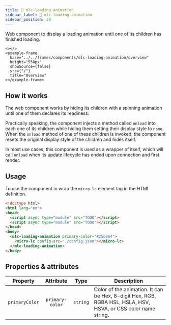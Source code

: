 ```yaml
---
title: 🔧 mlc-loading-animation
sidebar_label: 🔧 mlc-loading-animation
sidebar_position: 20
---
```


Web component to display a loading animation until one of its children has finished loading.

```mdx-code-block
<></>
<example-frame
  base="../../frames/components/mlc-loading-animation/overview"
  height="550px"
  showSource={false}
  src={"/"}
  title="Overview"
></example-frame>
```

## How it works

The web component works by hiding its children with a spinning animation until one of them declares its readiness.

Practically speaking, the component injects a method called `onload` into each one of its children while hiding them setting
their display style to `none`. When the `onload` method of one of these children is invoked, the component resets the
original display style of the children and hides itself.

In most use cases, this component is used as a wrapper of <micro-lc></micro-lc> itself, which will call `onload` when its update 
lifecycle has ended upon connection and first render.

## Usage

To use the component in <micro-lc></micro-lc> wrap the `micro-lc` element tag in the HTML definition.

```html title=index.html
<!doctype html>
<html lang="en">
<head>
  <script async type="module" src="TODO"></script>
  <script async type="module" src="TODO"></script>
</head>
<body>
  <mlc-loading-animation primary-color="#25b864">
    <micro-lc config-src="./config.json"></micro-lc>
  </mlc-loading-animation>
</body>
```

## Properties & attributes

|    Property    |    Attribute    |   Type   | Description                                                                                                   |
|:--------------:|:---------------:|:--------:|---------------------------------------------------------------------------------------------------------------|
| `primaryColor` | `primary-color` | `string` | Color of the animation. It can be Hex, 8-digit Hex, RGB, RGBA HSL, HSLA, HSV, HSVA, or CSS color name string. |

